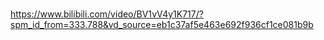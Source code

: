 #
https://www.bilibili.com/video/BV1vV4y1K717/?spm_id_from=333.788&vd_source=eb1c37af5e463e692f936cf1ce081b9b
